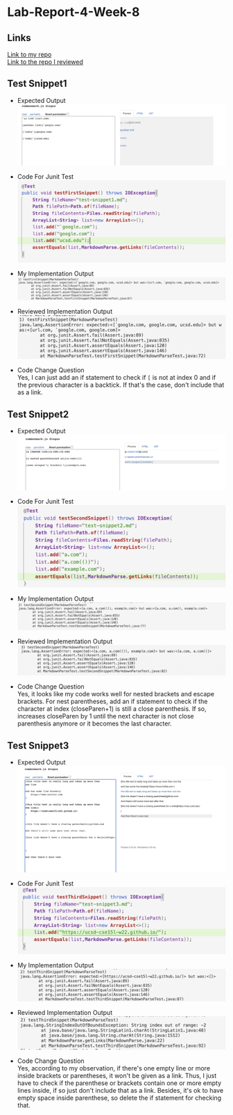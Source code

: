 # Lab-Report-4-Week-8


## Links
[Link to my repo](https://github.com/ZhuoyangM/markdown-parse)\
[Link to the repo I reviewed](https://github.com/kathyychenn/markdown-parse)




## Test Snippet1
- Expected Output
![snippet1](screen-shots-report4/Snippet1Expected.png)

- Code For Junit Test
![snippet1](screen-shots-report4/code1.png)

- My Implementation Output
![snippet1](screen-shots-report4/myoutput1.png)

- Reviewed Implementation Output
![snippet1](screen-shots-report4/Reviewed-output1.png)

- Code Change Question\
Yes, I can just add an if statement to check if `[` is not at index 0 and if the previous character is a backtick. If that's the case, don't include that as a link.


## Test Snippet2
- Expected Output
![snippet2](screen-shots-report4/Snippet2Expected.png)

- Code For Junit Test
![snippet2](screen-shots-report4/code2.png)

- My Implementation Output
![snippet2](screen-shots-report4/myoutput2.png)

- Reviewed Implementation Output
![snippet2](screen-shots-report4/Reviewed-output2.png)

- Code Change Question\
Yes, it looks like my code works well for nested brackets and escape brackets. For nest parentheses, add an if statement to check if the character at index (closeParen+1) is still a close parenthesis. If so, increases closeParen by 1 until the next character is not close parenthesis anymore or it becomes the last character.


## Test Snippet3
- Expected Output
![snippet3](screen-shots-report4/Snippet3Expected.png)

- Code For Junit Test
![snippet3](screen-shots-report4/code3.png)

- My Implementation Output
![snippet3](screen-shots-report4/myoutput3.png)

- Reviewed Implementation Output
![snippet3](screen-shots-report4/Reviewed-output3.png)

- Code Change Question\
Yes, according to my observation, if there's one empty line or more inside brackets or parentheses, it won't be given as a link. Thus, I just have to check if the parenthese or brackets contain one or more empty lines inside, if so just don't include that as a link. Besides, it's ok to have empty space inside parenthese, so delete the if statement for checking that.
